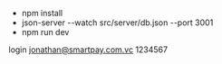 - npm install
- json-server --watch src/server/db.json --port 3001
- npm run dev

login
jonathan@smartpay.com.vc
1234567